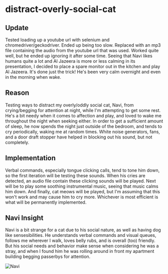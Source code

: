 # distract-overly-social-cat

## Update
Tested loading up a youtube url with selenium and chromedriver/geckodriver. Ended up being too slow. Replaced with an mp3 file containing the audio from the youtube url that was used. Worked quite well, but he ended up ignoring it after some time. Seeing that Navi likes humans quite a lot and Al Jazeera is more or less calming in its presentation, I decided to place a spare monitor out in the kitchen and play Al Jazeera. It's done just the trick! He's been very calm overnight and even in the morning when wake.

## Reason
Testing ways to distract my overly/oddly social cat, Navi, from crying/begging for attention at night, while I'm attempting to get some rest. He's a bit needy when it comes to affection and play, and loved to wake me throughout the night when seeking either. In order to get a sufficient amount of sleep, he now spends the night just outside of the bedroom, and tends to cry periodically, waking me at random times. White noise generators, fans, and a door draft stopper have helped in blocking out his sound, but not completely. 

## Implementation
Verbal commands, especially tongue clicking calls, tend to tone him down, so the first iteration will be testing these sounds. When his cries are detected, an audio file contain these clicking sounds will be played. Next will be to play some soothing instrumental music, seeing that music calms him down. And finally, cat meows will be played, but I'm assuming that this won't work and may cause him to cry more. Whichever is most efficient is what will be permanently implemented.

## Navi Insight
Navi is a bit strange for a cat due to his social nature, as well as having dog like sensesibilities. He understands verbal commands and visual queues, follows me wherever I walk, loves belly rubs, and is overall (too) friendly. But his social needs and behavior make sense when considering he was a stray, and when I found him he was rolling around in front my apartment building begging passerbys for attention.        

![Navi](https://raw.githubusercontent.com/gldstrrbt/distract-overly-social-cat/master/navi-00.jpg)

